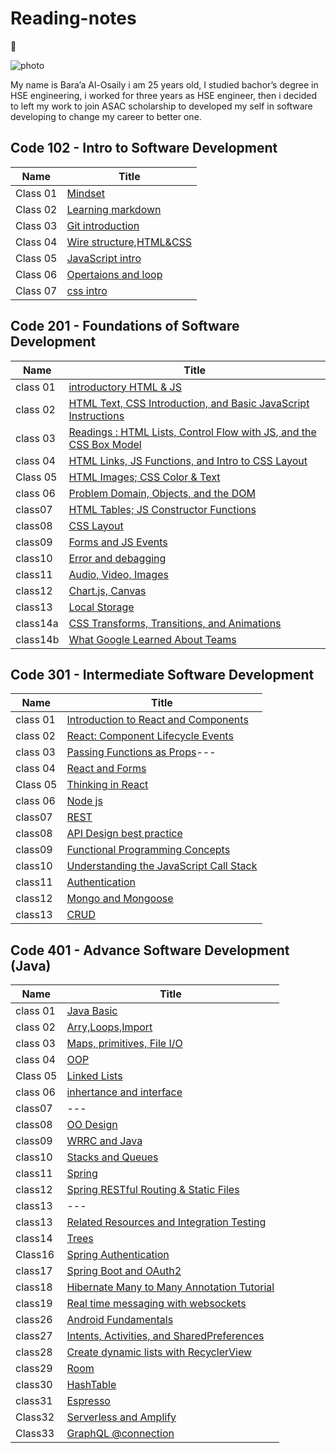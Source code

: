 # Reading-notes

:notebook:

![photo](https://www.goodcore.co.uk/blog/wp-content/uploads/2019/08/what-is-coding.png)

My name is Bara’a Al-Osaily i am 25 years old, I studied bachor’s degree in HSE engineering, i worked for three years as HSE engineer, then i decided to left my work to join ASAC scholarship to developed my self in software developing to change my career to better one.

## Code 102 - Intro to Software Development

| Name     | Title                               |
| -------- | ----------------------------------- |
| Class 01 | [Mindset](midsit.md)                |
| Class 02 | [Learning markdown](read1.md)       |
| Class 03 | [Git introduction](read2.md)        |
| Class 04 | [Wire structure,HTML&CSS](read3.md) |
| Class 05 | [JavaScript intro](read4.md)        |
| Class 06 | [Opertaions and loop](read5.md)     |
| Class 07 | [css intro](read6.md)               |

## Code 201 - Foundations of Software Development

| Name     | Title                                                                            |
| -------- | -------------------------------------------------------------------------------- |
| class 01 | [introductory HTML & JS](class01.md)                                             |
| class 02 | [HTML Text, CSS Introduction, and Basic JavaScript Instructions](class02.md)     |
| class 03 | [Readings : HTML Lists, Control Flow with JS, and the CSS Box Model](class03.md) |
| class 04 | [HTML Links, JS Functions, and Intro to CSS Layout](class04.md)                  |
| Class 05 | [HTML Images; CSS Color & Text](class05.md)                                      |
| class 06 | [Problem Domain, Objects, and the DOM](class06.md)                               |
| class07  | [HTML Tables; JS Constructor Functions](class08.md)                              |
| class08  | [CSS Layout](class07.md)                                                         |
| class09  | [Forms and JS Events](class09.md)                                                |
| class10  | [Error and debagging](class10.md)                                                |
| class11  | [ Audio, Video, Images](class11.md)                                              |
| class12  | [Chart.js, Canvas](class12.md)                                                   |
| class13  | [Local Storage](class13.md)                                                      |
| class14a | [CSS Transforms, Transitions, and Animations](class14a.md)                       |
| class14b | [What Google Learned About Teams](class14b.md)                                   |

## Code 301 - Intermediate Software Development

| Name     | Title                                                 |
| -------- | ----------------------------------------------------- |
| class 01 | [Introduction to React and Components](readone.md)    |
| class 02 | [React: Component Lifecycle Events](readtwo.md)       |
| class 03 | [Passing Functions as Props](raedthree.md)---         |
| class 04 | [React and Forms](readfour.md)                        |
| Class 05 | [Thinking in React](readfive.md)                      |
| class 06 | [Node js](readsix.md)                                 |
| class07  | [REST](readseven.md)                                  |
| class08  | [API Design best practice](readeight.md)              |
| class09  | [Functional Programming Concepts](raednine.md)        |
| class10  | [Understanding the JavaScript Call Stack](readten.md) |
| class11  | [Authentication](read11103.md)                        |
| class12  | [Mongo and Mongoose](read12103.md)                    |
| class13  |[CRUD](read13103.md)                                   |

## Code 401 - Advance Software Development (Java)

| Name     | Title                                                 |
| -------- | ----------------------------------------------------- |
| class 01 | [Java Basic](read401-1.md)                            |
| class 02 | [Arry,Loops,Import](read401-2.md)                     |
| class 03 | [Maps, primitives, File I/O](read401-3.md)            |
| class 04 | [OOP](read401-4.md)                                   |
| Class 05 | [Linked Lists](read401-5.md)                          |
| class 06 | [inhertance and interface](read401-6.md)              |
| class07  | ---                               |
| class08  | [OO Design](read401-8.md)         |
| class09  | [WRRC and Java](read401-9.md)     |
| class10  | [Stacks and Queues](read401-10.md) |
| class11  | [Spring](read401-11.md)                      |
| class12  | [Spring RESTful Routing & Static Files](read401-12.md)|
| class13  |---                           |
| class13  |[Related Resources and Integration Testing](read401-13.md)|
| class14  |[Trees](read401-14.md)         |
| Class16  |[Spring Authentication](read401-16.md)|
| class17  |[Spring Boot and OAuth2](read401-17.md)|
| class18  |[Hibernate Many to Many Annotation Tutorial](read401-18.md)|
| class19  |[Real time messaging with websockets](read401-19.md)|
| class26  |[Android Fundamentals](read401-26.md)|
| class27  |[Intents, Activities, and SharedPreferences](read401-27.md)|
| class28  |[Create dynamic lists with RecyclerView](read401-28.md)|
|class29 |[Room](read401-29.md)|
|class30 |[HashTable](read401-30.md)|
|class31 |[Espresso](read401-31.md)|
|Class32 |[Serverless and Amplify](./read401-32.md)|
|Class33 |[GraphQL @connection](./read401-33.md)|
